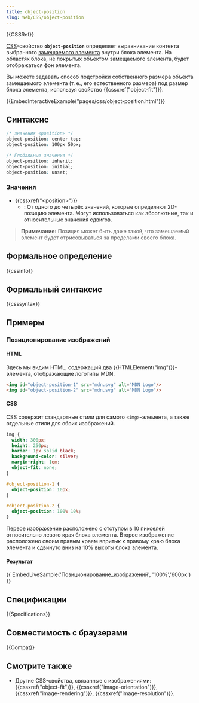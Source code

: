 ```yaml
---
title: object-position
slug: Web/CSS/object-position
---
```

{{CSSRef}}

[CSS](/ru/docs/Web/CSS)-свойство **`object-position`** определяет выравнивание контента выбранного [замещаемого элемента](/ru/docs/Web/CSS/%D0%97%D0%B0%D0%BC%D0%B5%D1%89%D0%B0%D0%B5%D0%BC%D1%8B%D0%B9_%D1%8D%D0%BB%D0%B5%D0%BC%D0%B5%D0%BD%D1%82) внутри блока элемента. На областях блока, не покрытых объектом замещаемого элемента, будет отображаться фон элемента.

Вы можете задавать способ подстройки собственного размера объекта замещаемого элемента (т. е., его естественного размера) под размер блока элемента, используя свойство {{cssxref("object-fit")}}.

{{EmbedInteractiveExample("pages/css/object-position.html")}}

## Синтаксис

```css
/* значения <position> */
object-position: center top;
object-position: 100px 50px;

/* Глобальные значения */
object-position: inherit;
object-position: initial;
object-position: unset;
```

### Значения

- {{cssxref("&lt;position&gt;")}}
  - : От одного до четырёх значений, которые определяют 2D-позицию элемента. Могут использоваться как абсолютные, так и относительные значения сдвигов.

> **Примечание:** Позиция может быть даже такой, что замещаемый элемент будет отрисовываться за пределами своего блока.

## Формальное определение

{{cssinfo}}

## Формальный синтаксис

{{csssyntax}}

## Примеры

### Позиционирование изображений

#### HTML

Здесь мы видим HTML, содержащий два {{HTMLElement("img")}}-элемента, отображающие логотипы MDN.

```html
<img id="object-position-1" src="mdn.svg" alt="MDN Logo"/>
<img id="object-position-2" src="mdn.svg" alt="MDN Logo"/>
```

#### CSS

CSS содержит стандартные стили для самого `<img>`-элемента, а также отдельные стили для обоих изображений.

```css
img {
  width: 300px;
  height: 250px;
  border: 1px solid black;
  background-color: silver;
  margin-right: 1em;
  object-fit: none;
}

#object-position-1 {
  object-position: 10px;
}

#object-position-2 {
  object-position: 100% 10%;
}
```

Первое изображение расположено с отступом в 10 пикселей относительно левого края блока элемента. Второе изображение расположено своим правым краем впритык к правому краю блока элемента и сдвинуто вниз на 10% высоты блока элемента.

#### Результат

{{ EmbedLiveSample('Позиционирование_изображений', '100%','600px') }}

## Спецификации

{{Specifications}}

## Совместимость с браузерами

{{Compat}}

## Смотрите также

- Другие CSS-свойства, связанные с изображениями: {{cssxref("object-fit")}}, {{cssxref("image-orientation")}}, {{cssxref("image-rendering")}}, {{cssxref("image-resolution")}}.
